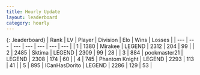 ```yaml
---
title: Hourly Update
layout: leaderboard
category: hourly
---
```


{: .leaderboard}
| Rank | LV | Player | Division | Elo | Wins | Losses |
| --- | --- | --- | --- | --- | --- | --- |
| <span data-change="2">1</span> | 1380 | <span title="ID: 416373">Mirakee</span> | LEGEND | <span data-change="7">2312</span> | <span data-change="1">204</span> | <span data-change="0">99</span> |
| <span data-change="-1">2</span> | 2485 | <span title="ID: 353063">Sktima</span> | LEGEND | <span data-change="0">2309</span> | <span data-change="0">99</span> | <span data-change="0">28</span> |
| <span data-change="-1">3</span> | 884 | <span title="ID: 652474">pookmaster21</span> | LEGEND | <span data-change="0">2308</span> | <span data-change="0">174</span> | <span data-change="0">60</span> |
| <span data-change="1">4</span> | 745 | <span title="ID: 742939">Phantom Knight</span> | LEGEND | <span data-change="0">2293</span> | <span data-change="0">113</span> | <span data-change="0">41</span> |
| <span data-change="-1">5</span> | 895 | <span title="ID: 415713">ICanHasDorito</span> | LEGEND | <span data-change="-15">2286</span> | <span data-change="0">129</span> | <span data-change="1">53</span> |